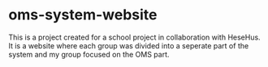# oms-system-website
This is a project created for a school project in collaboration with HeseHus. It is a website where each group was divided into a seperate part of the system and my group focused on the OMS part.
